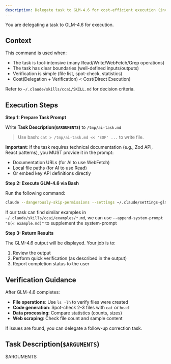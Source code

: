 ```yaml
---
description: Delegate task to GLM-4.6 for cost-efficient execution (invoked by ccai skill or user)
---
```


You are delegating a task to GLM-4.6 for execution.

## Context

This command is used when:

- The task is tool-intensive (many Read/Write/WebFetch/Grep operations)
- The task has clear boundaries (well-defined inputs/outputs)
- Verification is simple (file list, spot-check, statistics)
- Cost(Delegation + Verification) < Cost(Direct Execution)

Refer to `~/.claude/skills/ccai/SKILL.md` for decision criteria.

## Execution Steps

**Step 1: Prepare Task Prompt**

Write **Task Description(`$ARGUMENTS`)** to `/tmp/ai-task.md`

> Use bash: `cat > /tmp/ai-task.md << 'EOF' ...` to write file.

**Important**: If the task requires technical documentation (e.g., Zod API, React patterns), you MUST provide it in the prompt:

- Documentation URLs (for AI to use WebFetch)
- Local file paths (for AI to use Read)
- Or embed key API definitions directly

**Step 2: Execute GLM-4.6 via Bash**

Run the following command:

```bash
claude --dangerously-skip-permissions --settings ~/.claude/settings-glm.json --output-format json --system-prompt "$(< ~/.claude/plugins/glm/system-prompt.md)" -p "$(< /tmp/ai-task.md)"
```

If our task can find similar examples in `~/.claude/skills/ccai/examples/*.md`, we can use `--append-system-prompt "$(< example.md)"` to supplement the system-prompt

**Step 3: Return Results**

The GLM-4.6 output will be displayed. Your job is to:

1. Review the output
2. Perform quick verification (as described in the output)
3. Report completion status to the user

## Verification Guidance

After GLM-4.6 completes:

- **File operations**: Use `ls -lh` to verify files were created
- **Code generation**: Spot-check 2-3 files with `cat` or `head`
- **Data processing**: Compare statistics (counts, sizes)
- **Web scraping**: Check file count and sample content

If issues are found, you can delegate a follow-up correction task.

## Task Description(`$ARGUMENTS`)

$ARGUMENTS

